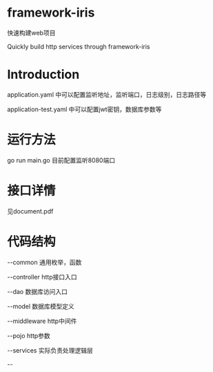 # framework-iris
快速构建web项目

Quickly build http services through framework-iris

# Introduction

application.yaml 中可以配置监听地址，监听端口，日志级别，日志路径等

application-test.yaml 中可以配置jwt密钥，数据库参数等

# 运行方法
go run main.go 目前配置监听8080端口

# 接口详情
见document.pdf

# 代码结构

--common 通用枚举，函数

--controller http接口入口

--dao 数据库访问入口

--model 数据库模型定义

--middleware http中间件

--pojo http参数

--services 实际负责处理逻辑层

--